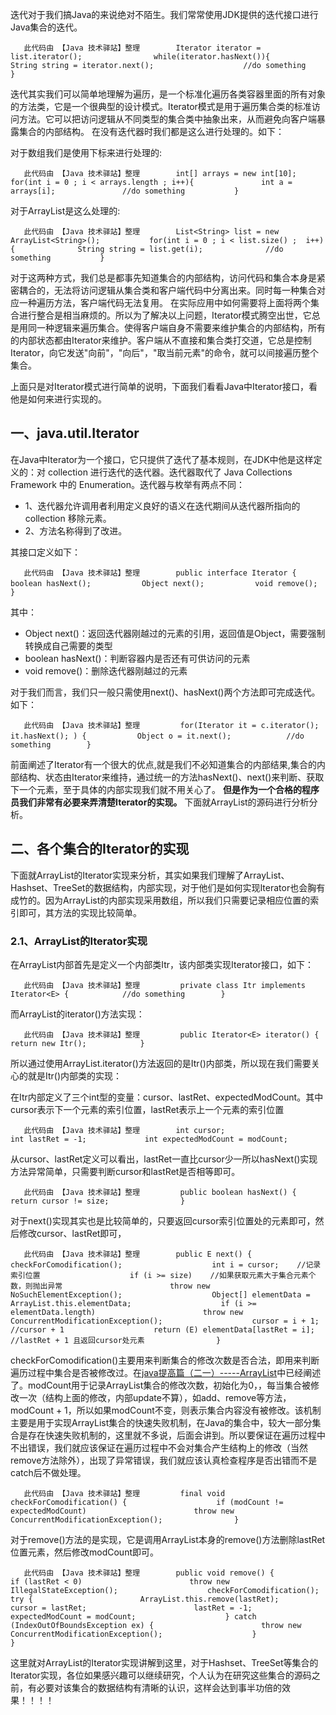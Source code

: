 迭代对于我们搞Java的来说绝对不陌生。我们常常使用JDK提供的迭代接口进行Java集合的迭代。

```
   此代码由 【Java 技术驿站】整理        Iterator iterator = list.iterator();                while(iterator.hasNext()){                    String string = iterator.next();                    //do something                }            
```

迭代其实我们可以简单地理解为遍历，是一个标准化遍历各类容器里面的所有对象的方法类，它是一个很典型的设计模式。Iterator模式是用于遍历集合类的标准访问方法。它可以把访问逻辑从不同类型的集合类中抽象出来，从而避免向客户端暴露集合的内部结构。 在没有迭代器时我们都是这么进行处理的。如下：

对于数组我们是使用下标来进行处理的:

```
   此代码由 【Java 技术驿站】整理        int[] arrays = new int[10];           for(int i = 0 ; i < arrays.length ; i++){               int a = arrays[i];               //do something           }            
```

对于ArrayList是这么处理的:

```
   此代码由 【Java 技术驿站】整理        List<String> list = new ArrayList<String>();           for(int i = 0 ; i < list.size() ;  i++){              String string = list.get(i);              //do something           }            
```

对于这两种方式，我们总是都事先知道集合的内部结构，访问代码和集合本身是紧密耦合的，无法将访问逻辑从集合类和客户端代码中分离出来。同时每一种集合对应一种遍历方法，客户端代码无法复用。 在实际应用中如何需要将上面将两个集合进行整合是相当麻烦的。所以为了解决以上问题，Iterator模式腾空出世，它总是用同一种逻辑来遍历集合。使得客户端自身不需要来维护集合的内部结构，所有的内部状态都由Iterator来维护。客户端从不直接和集合类打交道，它总是控制Iterator，向它发送"向前"，"向后"，"取当前元素"的命令，就可以间接遍历整个集合。

上面只是对Iterator模式进行简单的说明，下面我们看看Java中Iterator接口，看他是如何来进行实现的。

## 一、java.util.Iterator

在Java中Iterator为一个接口，它只提供了迭代了基本规则，在JDK中他是这样定义的：对 collection 进行迭代的迭代器。迭代器取代了 Java Collections Framework 中的 Enumeration。迭代器与枚举有两点不同：

- 1、迭代器允许调用者利用定义良好的语义在迭代期间从迭代器所指向的 collection 移除元素。
- 2、方法名称得到了改进。

其接口定义如下：

```
   此代码由 【Java 技术驿站】整理        public interface Iterator {        　　boolean hasNext();        　　Object next();        　　void remove();        }            
```

其中：

- Object next()：返回迭代器刚越过的元素的引用，返回值是Object，需要强制转换成自己需要的类型
- boolean hasNext()：判断容器内是否还有可供访问的元素
- void remove()：删除迭代器刚越过的元素

对于我们而言，我们只一般只需使用next()、hasNext()两个方法即可完成迭代。如下：

```
   此代码由 【Java 技术驿站】整理         for(Iterator it = c.iterator(); it.hasNext(); ) {        　　Object o = it.next();        　　 //do something        }            
```

前面阐述了Iterator有一个很大的优点,就是我们不必知道集合的内部结果,集合的内部结构、状态由Iterator来维持，通过统一的方法hasNext()、next()来判断、获取下一个元素，至于具体的内部实现我们就不用关心了。 **但是作为一个合格的程序员我们非常有必要来弄清楚Iterator的实现。** 下面就ArrayList的源码进行分析分析。

## 二、各个集合的Iterator的实现

下面就ArrayList的Iterator实现来分析，其实如果我们理解了ArrayList、Hashset、TreeSet的数据结构，内部实现，对于他们是如何实现Iterator也会胸有成竹的。因为ArrayList的内部实现采用数组，所以我们只需要记录相应位置的索引即可，其方法的实现比较简单。

### 2.1、ArrayList的Iterator实现

在ArrayList内部首先是定义一个内部类Itr，该内部类实现Iterator接口，如下：

```
   此代码由 【Java 技术驿站】整理         private class Itr implements Iterator<E> {            //do something        }            
```

而ArrayList的iterator()方法实现：

```
   此代码由 【Java 技术驿站】整理         public Iterator<E> iterator() {                return new Itr();            }            
```

所以通过使用ArrayList.iterator()方法返回的是Itr()内部类，所以现在我们需要关心的就是Itr()内部类的实现：

在Itr内部定义了三个int型的变量：cursor、lastRet、expectedModCount。其中cursor表示下一个元素的索引位置，lastRet表示上一个元素的索引位置

```
   此代码由 【Java 技术驿站】整理        int cursor;                     int lastRet = -1;             int expectedModCount = modCount;            
```

从cursor、lastRet定义可以看出，lastRet一直比cursor少一所以hasNext()实现方法异常简单，只需要判断cursor和lastRet是否相等即可。

```
   此代码由 【Java 技术驿站】整理         public boolean hasNext() {                    return cursor != size;                }            
```

对于next()实现其实也是比较简单的，只要返回cursor索引位置处的元素即可，然后修改cursor、lastRet即可，

```
   此代码由 【Java 技术驿站】整理        public E next() {                    checkForComodification();                    int i = cursor;    //记录索引位置                    if (i >= size)    //如果获取元素大于集合元素个数，则抛出异常                        throw new NoSuchElementException();                    Object[] elementData = ArrayList.this.elementData;                    if (i >= elementData.length)                        throw new ConcurrentModificationException();                    cursor = i + 1;      //cursor + 1                    return (E) elementData[lastRet = i];  //lastRet + 1 且返回cursor处元素                }            
```

checkForComodification()主要用来判断集合的修改次数是否合法，即用来判断遍历过程中集合是否被修改过。在[java提高篇（二一）-----ArrayList](http://www.cnblogs.com/chenssy/p/3498468.html)中已经阐述了。modCount用于记录ArrayList集合的修改次数，初始化为0，，每当集合被修改一次（结构上面的修改，内部update不算），如add、remove等方法，modCount + 1，所以如果modCount不变，则表示集合内容没有被修改。该机制主要是用于实现ArrayList集合的快速失败机制，在Java的集合中，较大一部分集合是存在快速失败机制的，这里就不多说，后面会讲到。所以要保证在遍历过程中不出错误，我们就应该保证在遍历过程中不会对集合产生结构上的修改（当然remove方法除外），出现了异常错误，我们就应该认真检查程序是否出错而不是catch后不做处理。

```
   此代码由 【Java 技术驿站】整理         final void checkForComodification() {                    if (modCount != expectedModCount)                        throw new ConcurrentModificationException();                }            
```

对于remove()方法的是实现，它是调用ArrayList本身的remove()方法删除lastRet位置元素，然后修改modCount即可。

```
   此代码由 【Java 技术驿站】整理        public void remove() {                    if (lastRet < 0)                        throw new IllegalStateException();                    checkForComodification();                            try {                        ArrayList.this.remove(lastRet);                        cursor = lastRet;                        lastRet = -1;                        expectedModCount = modCount;                    } catch (IndexOutOfBoundsException ex) {                        throw new ConcurrentModificationException();                    }                }            
```

这里就对ArrayList的Iterator实现讲解到这里，对于Hashset、TreeSet等集合的Iterator实现，各位如果感兴趣可以继续研究，个人认为在研究这些集合的源码之前，有必要对该集合的数据结构有清晰的认识，这样会达到事半功倍的效果！！！！